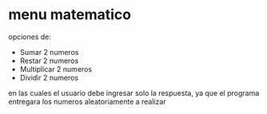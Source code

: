 # menu matematico

opciones de:
  * Sumar 2 numeros
  * Restar 2 numeros
  * Multiplicar 2 numeros
  * Dividir 2 numeros

en las cuales el usuario debe ingresar solo la respuesta, ya que el programa entregara los numeros aleatoriamente a realizar
